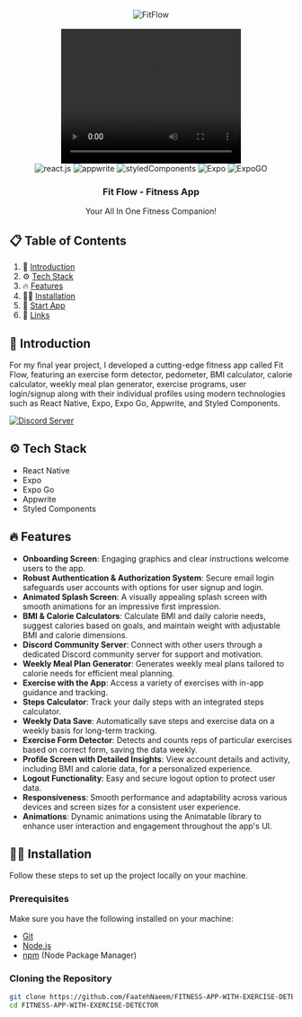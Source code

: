<div align="center">
  <br />
  <img src="https://github.com/user-attachments/assets/f112ec4f-83ce-4e26-991e-81551842e07c" alt="FitFlow" border="0">
  <br />
</div>

<div align="center">
  <br />
  <video width="320" height="240" controls>
    <source src="https://www.example.com/path/to/your/video.mp4" type="video/mp4">
    <source src="https://www.example.com/path/to/your/video.ogg" type="video/ogg">
  </video>
  <br />
  <div>
    <img src="https://img.shields.io/badge/-React_Native-black?style=for-the-badge&logoColor=white&logo=react&color=61DAFB" alt="react.js" />
    <img src="https://img.shields.io/badge/-Appwrite-black?style=for-the-badge&logoColor=white&logo=appwrite&color=FD366E" alt="appwrite" />
    <img src="https://img.shields.io/badge/StyledComponents-black?style=for-the-badge&logo=styled-components&logoColor=black&color=pink" alt="styledComponents" />
    <img src="https://img.shields.io/badge/Expo-000020?style=for-the-badge&logo=expo&logoColor=white" alt="Expo"/>
    <img src="https://img.shields.io/badge/Expo%20Go-000020?style=for-the-badge&logo=expo&logoColor=white" alt="ExpoGO"/>
  </div>
</div>

<h3 align="center">Fit Flow - Fitness App</h3>
<div align="center">Your All In One Fitness Companion!</div>

## 📋 <a name="table">Table of Contents</a>

1. 🤖 [Introduction](#introduction)
2. ⚙️ [Tech Stack](#tech-stack)
3. 🔥 [Features](#features)
4. 👨‍💻 [Installation](#installation)
5. 🤟 [Start App](#start-app)
6. 🔗 [Links](#links)

## <a name="introduction">🤖 Introduction</a>

For my final year project, I developed a cutting-edge fitness app called Fit Flow, featuring an exercise form detector, pedometer, BMI calculator, calorie calculator, weekly meal plan generator, exercise programs, user login/signup along with their individual profiles using modern technologies such as React Native, Expo, Expo Go, Appwrite, and Styled Components.

<a href="https://discord.com/invite/2T57EUrSGV" target="_blank"><img src="https://github.com/sujatagunale/EasyRead/assets/151519281/618f4872-1e10-42da-8213-1d69e486d02e" alt="Discord Server"></a>

## <a name="tech-stack">⚙️ Tech Stack</a>

- React Native
- Expo
- Expo Go
- Appwrite
- Styled Components

## <a name="features">🔥 Features</a>

- **Onboarding Screen**: Engaging graphics and clear instructions welcome users to the app.
- **Robust Authentication & Authorization System**: Secure email login safeguards user accounts with options for user signup and login.
- **Animated Splash Screen**: A visually appealing splash screen with smooth animations for an impressive first impression.
- **BMI & Calorie Calculators**: Calculate BMI and daily calorie needs, suggest calories based on goals, and maintain weight with adjustable BMI and calorie dimensions.
- **Discord Community Server**: Connect with other users through a dedicated Discord community server for support and motivation.
- **Weekly Meal Plan Generator**: Generates weekly meal plans tailored to calorie needs for efficient meal planning.
- **Exercise with the App**: Access a variety of exercises with in-app guidance and tracking.
- **Steps Calculator**: Track your daily steps with an integrated steps calculator.
- **Weekly Data Save**: Automatically save steps and exercise data on a weekly basis for long-term tracking.
- **Exercise Form Detector**: Detects and counts reps of particular exercises based on correct form, saving the data weekly.
- **Profile Screen with Detailed Insights**: View account details and activity, including BMI and calorie data, for a personalized experience.
- **Logout Functionality**: Easy and secure logout option to protect user data.
- **Responsiveness**: Smooth performance and adaptability across various devices and screen sizes for a consistent user experience.
- **Animations**: Dynamic animations using the Animatable library to enhance user interaction and engagement throughout the app's UI.

## <a name="installation">👨‍💻 Installation</a>

Follow these steps to set up the project locally on your machine.

### Prerequisites

Make sure you have the following installed on your machine:

- [Git](https://git-scm.com/)
- [Node.js](https://nodejs.org/en)
- [npm](https://www.npmjs.com/) (Node Package Manager)

### Cloning the Repository

```bash
git clone https://github.com/FaatehNaeem/FITNESS-APP-WITH-EXERCISE-DETECTOR.git
cd FITNESS-APP-WITH-EXERCISE-DETECTOR
